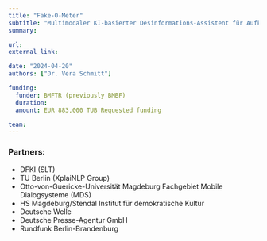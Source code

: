 ```yaml
---
title: "Fake-O-Meter"
subtitle: "Multimodaler KI-basierter Desinformations-Assistent für Aufklärung und Resilienz im Umgang mit medialen Desinformationen"
summary:

url:
external_link:

date: "2024-04-20"
authors: ["Dr. Vera Schmitt"]

funding:
  funder: BMFTR (previously BMBF)
  duration:
  amount: EUR 883,000 TUB Requested funding 

team:
---
```



### Partners:
- DFKI (SLT)
- TU Berlin (XplaiNLP Group)
- Otto-von-Guericke-Universität Magdeburg Fachgebiet Mobile Dialogsysteme (MDS)
- HS Magdeburg/Stendal Institut für demokratische Kultur
- Deutsche Welle
- Deutsche Presse-Agentur GmbH
- Rundfunk Berlin-Brandenburg

